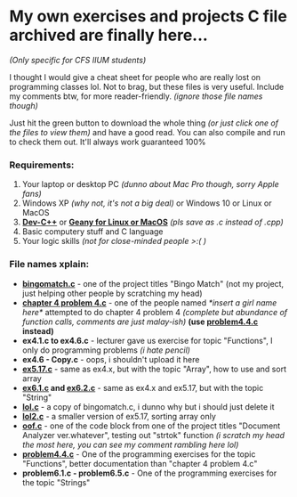# My own exercises and projects C file archived are finally here... 
_(Only specific for CFS IIUM students)_

I thought I would give a cheat sheet for people who are really lost on programming classes lol. Not to brag, but these files is very useful. Include my comments btw, for more reader-friendly. _(ignore those file names though)_

Just hit the green button to download the whole thing _(or just click one of the files to view them)_ and have a good read. You can also compile and run to check them out. It'll always work guaranteed 100%

### Requirements:
1. Your laptop or desktop PC _(dunno about Mac Pro though, sorry Apple fans)_
2. Windows XP _(why not, it's not a big deal)_ or Windows 10 or Linux or MacOS
3. [**Dev-C++**](https://sourceforge.net/projects/orwelldevcpp/) or [**Geany for Linux or MacOS**](https://www.geany.org/download/releases/) _(pls save as .c instead of .cpp)_
4. Basic computery stuff and C language
5. Your logic skills _(not for close-minded people >:( )_

### File names xplain:
- [**bingomatch.c**](https://github.com/firelightning13/Basic-C-program/blob/master/bingomatch.c) - one of the project titles "Bingo Match" (not my project, just helping other people by scratching my head)
- [**chapter 4 problem 4.c**](https://github.com/firelightning13/Basic-C-program/blob/master/chapter%204%20problem%204.c) - one of the people named *\*insert a girl name here\** attempted to do chapter 4 problem 4 _(complete but abundance of function calls, comments are just malay-ish)_ **(use [problem4.4.c](https://github.com/firelightning13/Basic-C-program/blob/master/problem4.4.c) instead)**
- **ex4.1.c to ex4.6.c** - lecturer gave us exercise for topic "Functions", I only do programming problems _(i hate pencil)_
- **ex4.6 - Copy.c** - oops, i shouldn't upload it here
- [**ex5.17.c**](https://github.com/firelightning13/Basic-C-program/blob/master/ex5.17.c) - same as ex4.x, but with the topic "Array", how to use and sort array
- **[ex6.1.c](https://github.com/firelightning13/Basic-C-program/blob/master/ex6.1.c) and [ex6.2.c](https://github.com/firelightning13/Basic-C-program/blob/master/ex6.2.c)** - same as ex4.x and ex5.17, but with the topic "String"
- [**lol.c**](https://github.com/firelightning13/Basic-C-program/blob/master/lol.c) - a copy of bingomatch.c, i dunno why but i should just delete it
- [**lol2.c**](https://github.com/firelightning13/Basic-C-program/blob/master/lol2.c) - a smaller version of ex5.17, sorting array only
- [**oof.c**](https://github.com/firelightning13/Basic-C-program/blob/master/oof.c) - one of the code block from one of the project titles "Document Analyzer ver.whatever", testing out "strtok" function _(i scratch my head the most here, you can see my comment rambling here lol)_
- [**problem4.4.c**](https://github.com/firelightning13/Basic-C-program/blob/master/problem4.4.c) - One of the programming exercises for the topic "Functions", better documentation than "chapter 4 problem 4.c"
- **problem6.1.c - problem6.5.c** - One of the programming exercises for the topic "Strings"

